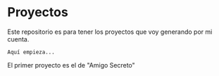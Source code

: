 # Proyectos

Este repositorio es para tener los proyectos que voy generando por mi cuenta.

```Aquí empieza... ```

El primer proyecto es el de "Amigo Secreto"
